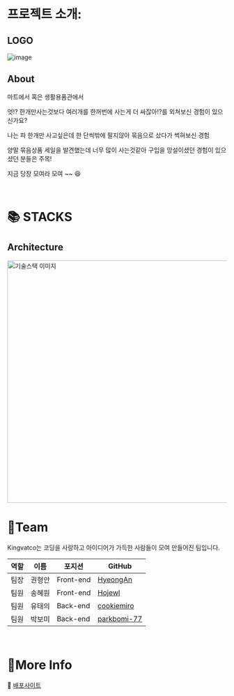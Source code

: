 # 프로젝트 소개:

## LOGO
![image](https://user-images.githubusercontent.com/71679085/164241973-66f74ae2-0845-4265-afa9-a3192c918dfe.png)

## About

마트에서 혹은 생활용품관에서 

엇!? 한개만사는것보다 여러개를 한꺼번에 사는게 더 싸잖아!?를 외쳐보신 경험이 있으신가요?
>
>
나는 파 한개만 사고싶은데 한 단씩밖에 팔지않아 묶음으로 샀다가 썩혀보신 경험

양말 묶음상품 세일을 발견했는데 너무 많이 사는것같아 구입을 망설이셨던 경험이 있으셨던 분들은 주목!

지금 당장 모여라 모여 ~~ 😆


<br>

# 📚 STACKS

## Architecture
<img width="556" alt="기술스택 이미지" src="https://user-images.githubusercontent.com/63045252/164348192-9ba5dcf1-d2ab-4b70-b155-6d37cf7f1aa9.png">
 
<br>

# 👾Team
Kingvatco는 코딩을 사랑하고 아이디어가 가득한 사람들이 모여 만들어진 팀입니다.

|역할|이름|포지션|GitHub|
|---|---|---|---|
|팀장|권형안|Front-end|[HyeongAn](https://github.com/HyeongAn)|
|팀원|송혜원|Front-end|[Hojewl](https://github.com/Hojewl)|
|팀원|유태의|Back-end|[cookiemiro](https://github.com/cookiemiro)|
|팀원|박보미|Back-end|[parkbomi-77](https://github.com/parkbomi-77)|

<br>

# 📑More Info
🚢 [배포사이트](https://www.modumarket.tk/)
